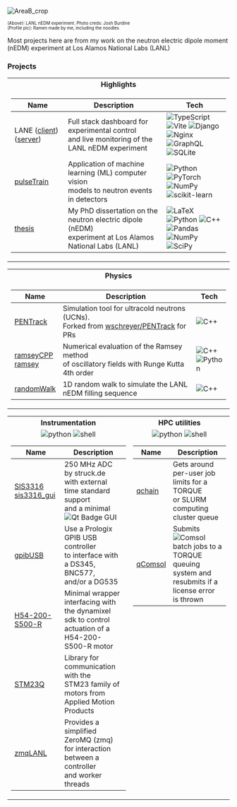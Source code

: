 
![AreaB_crop](https://github.com/dougUCN/dougUCN/assets/13689951/d8ce0fbe-308c-49b5-905f-c61e2b3470cc)

<sup><sub> (Above): LANL nEDM experiment. Photo creds: Josh Burdine  <br /> (Profile pic): Ramen made by me, including the noodles </sup></sub>  </sup></sub> 

Most projects here are from my work on the neutron electric dipole moment (nEDM) experiment at Los Alamos National Labs (LANL)

### Projects

<tr><td></table>
<table>
<tr><th>Highlights </th>
<tr><td>

| Name | Description | Tech |
|--|--|--|
| LANE ([client](https://github.com/dougUCN/LANE-client)) ([server](https://github.com/dougUCN/LANE-server)) | Full stack dashboard for experimental control <br /> and live monitoring of the LANL nEDM experiment | ![TypeScript][typescriptBadge] ![Vite][viteBadge] ![Django][djangoBadge] <br /> ![Nginx][nginxBadge] ![GraphQL][graphqlBadge] ![SQLite][sqliteBadge] 
| [pulseTrain](https://github.com/dougUCN/pulseTrain)  | Application of machine learning (ML) computer vision <br />  models to neutron events in detectors| ![Python][pythonBadge] ![PyTorch][pytorchBadge] <br /> ![NumPy][numpyBadge]  	![scikit-learn][scikitBadge] |
| [thesis](https://github.com/dougUCN/thesis) | My PhD dissertation on the neutron electric dipole (nEDM)  <br /> experiment at Los Alamos National Labs (LANL) | 	![LaTeX][latexBadge] ![Python][pythonBadge] ![C++][cppBadge]  <br />  ![Pandas][pandasBadge]  ![NumPy][numpyBadge] ![SciPy][scipyBadge]

</td></tr> </table>

<tr><td></table>
<table>
<tr><th>Physics</th>
<tr><td>

| Name | Description | Tech |
|--|--|--|
| [PENTrack](https://github.com/dougUCN/PENTrack) | Simulation tool for ultracold neutrons (UCNs). <br /> Forked from [wschreyer/PENTrack](https://github.com/wschreyer/PENTrack) for PRs | ![C++][cppBadge] |
| [ramseyCPP](https://github.com/dougUCN/ramseyCPP) <br /> [ramsey](https://github.com/dougUCN/ramsey) | Numerical evaluation of the Ramsey method <br /> of oscillatory fields with Runge Kutta 4th order | ![C++][cppBadge] <br /> ![Python][pythonBadge] |
| [randomWalk](https://github.com/dougUCN/randomWalk) | 1D random walk to simulate the LANL nEDM filling sequence | ![C++][cppBadge] |


</td></tr> </table>

<tr><td></table>
<table>
<tr><th> Instrumentation </th><th> HPC utilities   </th></tr>
<tr valign="top"><td align="center">
<img alt="python" src="https://img.shields.io/badge/python-3670A0?style=flat-square&logo=python&logoColor=ffdd54"/> <img alt="shell" src="https://img.shields.io/badge/shell_script-%23121011.svg?style=flat-square&logo=gnu-bash&logoColor=white"/>
     
| Name | Description|
|--|--|
| [SIS3316](https://github.com/dougUCN/SIS3316) <br /> [sis3316_gui](https://github.com/dougUCN/sis3316_gui) | 250 MHz ADC by struck.de  <br /> with external time standard support  <br /> and a minimal ![Qt Badge][qtBadge] GUI |
| [gpibUSB](https://github.com/dougUCN/gpibUSB) | Use a Prologix GPIB USB controller  <br /> to interface with a DS345, BNC577,  <br /> and/or a DG535 |
| [H54-200-S500-R](https://github.com/dougUCN/H54-200-S500-R) | Minimal wrapper interfacing with <br />  the dynamixel sdk to control <br />  actuation of a H54-200-S500-R motor |
| [STM23Q](https://github.com/dougUCN/STM23Q) | Library for communication with the  <br /> STM23 family of motors from  <br /> Applied Motion Products |
| [zmqLANL](https://github.com/dougUCN/zmqLANL) | Provides a simplified ZeroMQ (zmq) <br /> for interaction between a controller <br /> and worker threads |

</td><td align="center">
<img alt="python" src="https://img.shields.io/badge/python-3670A0?style=flat-square&logo=python&logoColor=ffdd54"/> <img alt="shell" src="https://img.shields.io/badge/shell_script-%23121011.svg?style=flat-square&logo=gnu-bash&logoColor=white"/>

| Name | Description|
|--|--|
| [qchain](https://github.com/dougUCN/qchain) | Gets around per-user job limits for a TORQUE <br /> or SLURM computing cluster queue|
| [qComsol](https://github.com/dougUCN/qComsol) | Submits ![Comsol][comsolBadge] batch jobs to a TORQUE  <br /> queuing system and resubmits if a license error  <br /> is thrown |

</td></tr> </table>

<!-- Badge URLs -->
<!-- https://ileriayo.github.io/markdown-badges/
     https://ileriayo.github.io/markdown-badges/)
     https://badges.pages.dev/ 
-->
[pythonBadge]: https://img.shields.io/badge/python-3670A0?style=flat-square&logo=python&logoColor=ffdd54
[typescriptBadge]: https://img.shields.io/badge/typescript-%23007ACC.svg?style=flat-square&logo=typescript&logoColor=white
[viteBadge]: https://img.shields.io/badge/vite-%23646CFF.svg?style=flat-square&logo=vite&logoColor=white
[djangoBadge]: https://img.shields.io/badge/django-%23092E20.svg?style=flat-square&logo=django&logoColor=white
[nginxBadge]: https://img.shields.io/badge/nginx-%23009639.svg?style=flat-square&logo=nginx&logoColor=white
[graphqlBadge]: https://img.shields.io/badge/-GraphQL-E10098?style=flat-square&logo=graphql&logoColor=white
[sqliteBadge]: https://img.shields.io/badge/sqlite-%2307405e.svg?style=flat-square&logo=sqlite&logoColor=white
[pytorchBadge]: https://img.shields.io/badge/PyTorch-%23EE4C2C.svg?style=flat-square&logo=PyTorch&logoColor=white
[numpyBadge]: https://img.shields.io/badge/numpy-%23013243.svg?style=flat-square&logo=numpy&logoColor=white
[qtBadge]: https://img.shields.io/badge/Qt-41CD52?logo=qt&logoColor=fff&style=flat-square
[scikitBadge]: https://img.shields.io/badge/scikit--learn-%23F7931E.svg?style=flat-square&logo=scikit-learn&logoColor=white
[cppBadge]: https://img.shields.io/badge/c++-%2300599C.svg?style=flat-square&logo=c%2B%2B&logoColor=white
[comsolBadge]: https://img.shields.io/badge/Comsol-368CCB?logo=comsol&logoColor=fff&style=flat-square
[latexBadge]: https://img.shields.io/badge/latex-%23008080.svg?style=flat-square&logo=latex&logoColor=white
[pandasBadge]: https://img.shields.io/badge/pandas-%23150458.svg?style=flat-square&logo=pandas&logoColor=white
[scipyBadge]: https://img.shields.io/badge/SciPy-%230C55A5.svg?style=flat-square&logo=scipy&logoColor=%white


